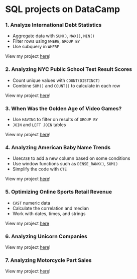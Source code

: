# SQL projects on DataCamp

### 1. Analyze International Debt Statistics
* Aggregate data with ```SUM()```, ```MAX()```, ```MIN()```
* Filter rows using ```WHERE```, ```GROUP BY```
* Use subquery in ```WHERE``` 

View my project [here](https://github.com/s-heg/SQL-Projects/tree/master/Analyze%20International%20Debt%20Statistics )!

### 2. Analyzing NYC Public School Test Result Scores
* Count unique values with ```COUNT(DISTINCT)``` 
* Combine ```SUM()``` and ```COUNT()``` to calculate in each row


View my project [here](https://github.com/s-heg/SQL-Projects/tree/master/Analyzing%20NYC%20Public%20School%20Test%20Result%20Scores )!

### 3. When Was the Golden Age of Video Games?
* Use ```HAVING``` to filter on results of ```GROUP BY```
* ```JOIN``` and ```LEFT JOIN``` tables

View my project [here]( https://github.com/s-heg/SQL-Projects/tree/master/When%20Was%20the%20Golden%20Age%20of%20Video%20Games  )!

### 4. Analyzing American Baby Name Trends
* Use```CASE``` to add a new column based on some conditions
* Use window functions such as ```DENSE_RANK()```, ```SUM()```
* Simplify the code with ```CTE```

View my project [here](https://github.com/s-heg/SQL-Projects/tree/master/Analyzing%20American%20Baby%20Name%20Trends )!

### 5. Optimizing Online Sports Retail Revenue
* ```CAST``` numeric data
* Calculate the correlation and median 
* Work with dates, times, and strings

View my project [here](https://github.com/s-heg/SQL-Projects/tree/master/Optimizing%20Online%20Sports%20Retail%20Revenue )


### 6. Analyzing Unicorn Companies

View my project [here](https://github.com/s-heg/SQL-Projects/tree/master/Analyzing%20Unicorn%20Companies )!

### 7. Analyzing Motorcycle Part Sales

View my project [here](https://github.com/s-heg/SQL-Projects/tree/master/Analyzing%20Motorcycle%20Part%20Sales )!
